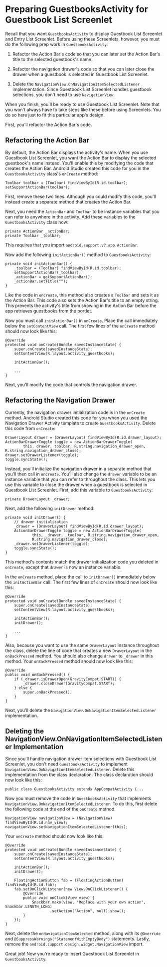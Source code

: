 # Preparing GuestbooksActivity for Guestbook List Screenlet

Recall that you want `GuestbooksActivity` to display Guestbook List Screenlet 
and Entry List Screenlet. Before using these Screenlets, however, you must do 
the following prep work in `GuestbooksActivity`: 

1. Refactor the Action Bar's code so that you can later set the Action Bar's 
   title to the selected guestbook's name. 

2. Refactor the navigation drawer's code so that you can later close the drawer 
   when a guestbook is selected in Guestbook List Screenlet. 

3. Delete the `NavigationView.OnNavigationItemSelectedListener` implementation. 
   Since Guestbook List Screenlet handles guestbook selections, you don't need 
   to use `NavigationView`. 

When you finish, you'll be ready to use Guestbook List Screenlet. Note that you 
won't always have to take steps like these before using Screenlets. You do so 
here just to fit this particular app's design. 

First, you'll refactor the Action Bar's code. 

## Refactoring the Action Bar 

By default, the Action Bar displays the activity's name. When you use Guestbook 
List Screenlet, you want the Action Bar to display the selected guestbook's name 
instead. You'll enable this by modifying the code that creates the Action Bar. 
Android Studio created this code for you in the `GuestbooksActivity` class's 
`onCreate` method: 

    Toolbar toolbar = (Toolbar) findViewById(R.id.toolbar);
    setSupportActionBar(toolbar);

First, remove these two lines. Although you could modify this code, you'll 
instead create a separate method that creates the Action Bar. 

Next, you need the `ActionBar` and `Toolbar` to be instance variables that you 
can refer to anywhere in the activity. Add these variables to the 
`GuestbooksActivity` class now: 

    private ActionBar _actionBar;
    private Toolbar _toolbar;

This requires that you import `android.support.v7.app.ActionBar`. 

Now add the following `initActionBar()` method to `GuestbooksActivity`: 

    private void initActionBar() {
        _toolbar = (Toolbar) findViewById(R.id.toolbar);
        setSupportActionBar(_toolbar);
        _actionBar = getSupportActionBar();
        _actionBar.setTitle("");
    }

Like the code in `onCreate`, this method also creates a `Toolbar` and sets it as 
the Action Bar. This code also sets the Action Bar's title to an empty string. 
This prevents the activity's title from showing in the Action Bar before the app
retrieves guestbooks from the portlet. 

Now you must call `initActionBar()` in `onCreate`. Place the call immediately
below the `setContentView` call. The first few lines of the `onCreate` method
should now look like this: 

    @Override
    protected void onCreate(Bundle savedInstanceState) {
        super.onCreate(savedInstanceState);
        setContentView(R.layout.activity_guestbooks);

        initActionBar();

        ...
    }

Next, you'll modify the code that controls the navigation drawer. 

## Refactoring the Navigation Drawer

Currently, the navigation drawer initialization code is in the `onCreate` 
method. Android Studio created this code for you when you used the Navigation 
Drawer Activity template to create `GuestbooksActivity`. Delete this code from 
`onCreate`:

    DrawerLayout drawer = (DrawerLayout) findViewById(R.id.drawer_layout);
    ActionBarDrawerToggle toggle = new ActionBarDrawerToggle(
            this, drawer, toolbar, R.string.navigation_drawer_open, R.string.navigation_drawer_close);
    drawer.setDrawerListener(toggle);
    toggle.syncState();

Instead, you'll initialize the navigation drawer in a separate method that 
you'll then call in `onCreate`. You'll also change the `drawer` variable to be 
an instance variable that you can refer to throughout the class. This lets you 
use this variable to close the drawer when a guestbook is selected in Guestbook 
List Screenlet. First, add this variable to `GuestbooksActivity`: 

    private DrawerLayout _drawer;

Next, add the following `initDrawer` method:

    private void initDrawer() {
        // drawer initialization
        _drawer = (DrawerLayout) findViewById(R.id.drawer_layout);
        ActionBarDrawerToggle toggle = new ActionBarDrawerToggle(
                this, _drawer, _toolbar, R.string.navigation_drawer_open, 
                R.string.navigation_drawer_close);
        _drawer.setDrawerListener(toggle);
        toggle.syncState();
    }

This method's contents match the drawer initialization code you deleted in 
`onCreate`, except that `drawer` is now an instance variable. 

In the `onCreate` method, place the call to `initDrawer()` immediately below the 
`initActionBar` call. The first few lines of `onCreate` should now look like 
this: 

    @Override
    protected void onCreate(Bundle savedInstanceState) {
        super.onCreate(savedInstanceState);
        setContentView(R.layout.activity_guestbooks);

        initActionBar();
        initDrawer();

        ...
    }

Also, because you want to use the same `DrawerLayout` instance throughout the 
class, delete the line of code that creates a new `DrawerLayout` in the 
`onBackPressed` method. You should also change `drawer` to `_drawer` in this 
method. Your `onBackPressed` method should now look like this: 

    @Override
    public void onBackPressed() {
        if (_drawer.isDrawerOpen(GravityCompat.START)) {
            _drawer.closeDrawer(GravityCompat.START);
        } else {
            super.onBackPressed();
        }
    }

Next, you'll delete the `NavigationView.OnNavigationItemSelectedListener` 
implementation. 

## Deleting the NavigationView.OnNavigationItemSelectedListener Implementation

Since you'll handle navigation drawer item selections with Guestbook List 
Screenlet, you don't need `GuestbooksActivity` to implement 
`NavigationView.OnNavigationItemSelectedListener`. Delete this implementation 
from the class declaration. The class declaration should now look like this: 

    public class GuestbooksActivity extends AppCompatActivity {...

Now you must remove the code in `GuestbooksActivity` that implements 
`NavigationView.OnNavigationItemSelectedListener`. To do this, first delete the 
following code at the end of the `onCreate` method: 

    NavigationView navigationView = (NavigationView) findViewById(R.id.nav_view);
    navigationView.setNavigationItemSelectedListener(this);

Your `onCreate` method should now look like this:

    @Override
    protected void onCreate(Bundle savedInstanceState) {
        super.onCreate(savedInstanceState);
        setContentView(R.layout.activity_guestbooks);

        initActionBar();
        initDrawer();

        FloatingActionButton fab = (FloatingActionButton) findViewById(R.id.fab);
        fab.setOnClickListener(new View.OnClickListener() {
            @Override
            public void onClick(View view) {
                Snackbar.make(view, "Replace with your own action", Snackbar.LENGTH_LONG)
                        .setAction("Action", null).show();
            }
        });
    }

Next, delete the `onNavigationItemSelected` method, along with its `@Override` 
and `@SuppressWarnings("StatementWithEmptyBody")` statements. Lastly, remove the 
`android.support.design.widget.NavigationView` import. 

Great job! Now you're ready to insert Guestbook List Screenlet in 
`GuestbooksActivity`. 
